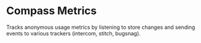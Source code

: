 # Compass Metrics

Tracks anonymous usage metrics by listening to store changes and sending
events to various trackers (intercom, stitch, bugsnag).
